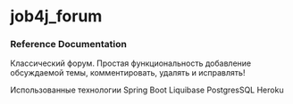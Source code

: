 # job4j_forum

### Reference Documentation

Классический форум. Простая функциональность добавление обсуждаемой темы, комментировать, удалять и исправлять!

Использованные технологии
Spring Boot
Liquibase
PostgresSQL
Heroku

